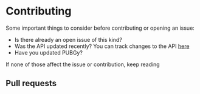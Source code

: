# Contributing

Some important things to consider before contributing or opening an issue: 
- Is there already an open issue of this kind?
- Was the API updated recently? You can track changes to the API [here](https://documentation.pubg.com/en/changelog/changelog.html)
- Have you updated PUBGy?

If none of those affect the issue or contribution, keep reading

## Pull requests

